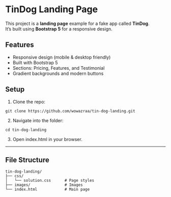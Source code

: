 # TinDog Landing Page

This project is a **landing page** example for a fake app called **TinDog**.  
It’s built using **Bootstrap 5** for a responsive design.

## Features

- Responsive design (mobile & desktop friendly)  
- Built with Bootstrap 5  
- Sections: Pricing, Features, and Testimonial  
- Gradient backgrounds and modern buttons  

## Setup

1. Clone the repo:

```
git clone https://github.com/wowazraa/tin-dog-landing.git
```

2. Navigate into the folder:

```
cd tin-dog-landing
```

3. Open index.html in your browser.

---

## File Structure

```
tin-dog-landing/
├── css/
│   └── solution.css      # Page styles
├── images/               # Images
└── index.html            # Main page
```
